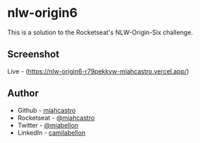# nlw-origin6
This is a solution to the Rocketseat's NLW-Origin-Six challenge. 

## Screenshot

Live - (https://nlw-origin6-r79pekkyw-miahcastro.vercel.app/)

## Author

- Github - [miahcastro](https://github.com/miahcastro)
- Rocketseat - [@miahcastro](https://app.rocketseat.com.br/me/camila-bellon-06526)
- Twitter - [@miabellon](https://www.twitter.com/miabellon)
- LinkedIn - [camilabellon](https://www.linkedin.com/in/camila-mayara-castro-bellon/)
